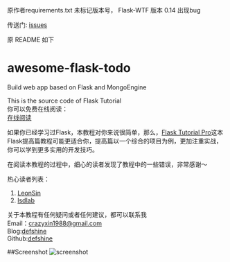 原作者requirements.txt 未标记版本号， Flask-WTF 版本 0.14 出现bug 

传送门: [issues](https://github.com/MongoEngine/flask-mongoengine/issues/294)

原 README 如下

awesome-flask-todo
==================

Build  web app based on Flask and MongoEngine  

This is the source code of Flask Tutorial  
你可以免费在线阅读：  
[在线阅读](http://defshine.github.io/awesome-flask-todo/)   
  
如果你已经学习过Flask，本教程对你来说很简单，那么，[Flask Tutorial Pro](https://selfstore.io/products/359)这本Flask提高篇教程可能更适合你，提高篇以一个综合的项目为例，更加注重实战，你可以学到更多实用的开发技巧。

在阅读本教程的过程中，细心的读者发现了教程中的一些错误，非常感谢～  
  
热心读者列表：  
1. [LeonSin](https://github.com/LeonSin)  
2. [lsdlab](https://github.com/lsdlab)   

关于本教程有任何疑问或者任何建议，都可以联系我  
Email：[crazyxin1988@gmail.com](crazyxin1988@gmail.com)  
Blog:[defshine](http://defshine.github.io/)  
Github:[defshine](https://github.com/defshine)   


##Screenshot 
![screenshot](https://github.com/defshine/awesome-flask-todo/blob/master/screenshot/screenshot.png)
